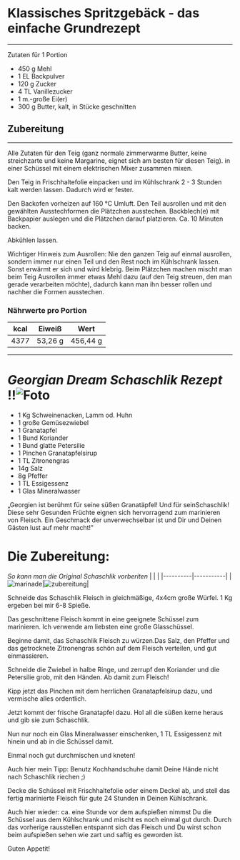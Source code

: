 # Klassisches Spritzgebäck - das einfache Grundrezept
***



Zutaten für 1 Portion 

- 450 g	Mehl
- 1 EL	Backpulver
- 120 g	Zucker
- 4 TL	Vanillezucker
- 1 m.-große	Ei(er)
- 300 g	Butter, kalt, in Stücke geschnitten

## Zubereitung
***
Alle Zutaten für den Teig (ganz normale zimmerwarme Butter, keine streichzarte und keine Margarine, eignet sich am besten für diesen Teig). in einer Schüssel mit einem elektrischen Mixer zusammen mixen.

Den Teig in Frischhaltefolie einpacken und im Kühlschrank 2 - 3 Stunden kalt werden lassen. Dadurch wird er fester.

Den Backofen vorheizen auf 160 °C Umluft.
Den Teil ausrollen und mit den gewählten Ausstechformen die Plätzchen ausstechen. Backblech(e) mit Backpapier auslegen und die Plätzchen darauf platzieren. Ca. 10 Minuten backen.

Abkühlen lassen.

Wichtiger Hinweis zum Ausrollen:
Nie den ganzen Teig auf einmal ausrollen, sondern immer nur einen Teil und den Rest noch im Kühlschrank lassen. Sonst erwärmt er sich und wird klebrig.
Beim Plätzchen machen mischt man beim Teig Ausrollen immer etwas Mehl dazu (auf den Teig streuen, den man gerade verarbeiten möchte), dadurch kann man ihn besser rollen und nachher die Formen ausstechen.

### Nährwerte pro Portion
| kcal | Eiweiß| Wert |
|------|-------|------|
| 4377   | 53,26 g | 456,44 g

      
***


# *Georgian Dream Schaschlik Rezept* !!![Foto](https://le-cdn.website-editor.net/s/bc00292c1cb141fc893b7b849665966b/dms3rep/multi/opt/Schaschlik-auf-dem-grill-14aa80a4-2880w.jpeg?Expires=1672148016&Signature=JWZwqOXTZ7sFG~fHcBYAoTP~0Xt5eRNPG2nO54JVfQVXxr28cjQNpZu~ZrfiP2ERAP1XZ~Bm41GWYpDcEZ9eI7DrVA2JvdcEls7KXjO1vsAmyhMOPAswe9DQyzgIZuY98YEKN878dUg5lDZyHpUf~UizWPrFGIS~ghCcKDiVo9w6Ezc898k4opE3efZmZvJMj3~bCSg94bJoYd1gCj9xfm4qdrMfNGA1FSoAiNxH-obVlCSo4Bd6~eXp26V9T6svl11pTMhrnZC-2mRvISePkOao5foo~qNUUIM29Mht1Uw0UWNuTu-ziYDA0t9ucrWR3zzXjZLNsK4ry0gPWt-0Tw__&Key-Pair-Id=K2NXBXLF010TJW)

- 1 Kg Schweinenacken, Lamm od. Huhn
- 1 große Gemüsezwiebel
- 1 Granatapfel
- 1 Bund Koriander
- 1 Bund glatte Petersilie
- 1 Pinchen Granatapfelsirup
- 1 TL Zitronengras
- 14g Salz 
- 8g Pfeffer 
- 1 TL Essigessenz  
- 1 Glas Mineralwasser

„Georgien ist berühmt für seine süßen Granatäpfel! Und für seinSchaschlik! Diese sehr Gesunden Früchte eignen sich hervorragend zum marinieren von Fleisch. Ein Geschmack der unverwechselbar ist und Dir und Deinen Gästen lust auf mehr macht!"

# Die Zubereitung:
*So kann man die Original Schaschlik vorberiten*
|          |           |
|----------|-----------|
|![marinade](https://le-cdn.website-editor.net/s/bc00292c1cb141fc893b7b849665966b/dms3rep/multi/opt/Schaschlik-mariniert-rezept-d9b59b96-2880w.jpeg?Expires=1672148016&Signature=Kvku6PR75wTjQYl-lrfZ-8cdH~ak-xjT11MNSZ9X~rjFR4VenjxSbrZ6hZVJxDzgrKPonJ-f9o0HD-NoyfwvVVtoju8K22LwYqBOfLy-LX-vLjXXOJbSTOFVc5tYd3THC0z7YLt17tDwXS34X12Quga-FVYkFKDSmDzq4y0UrGHtVnf8NkDob~696mfkOhnrKDTaUrD2gODSPeOGkGygqHl4kohMTuq6YM9eu2uvq5Zy2zMvntokxjUD-ZVMYQ7HQGgtrTwdvG6DU2x0a3Q9O9iBo9-s47gITy3xH8neKGhKGjyYM99xdT-hgx2LY1xlYUVZYlngA5dITYWg8KkLFQ__&Key-Pair-Id=K2NXBXLF010TJW)|![zubereitung](https://i.pinimg.com/736x/73/01/9e/73019eb2fc7baf2a40876b22d1545301.jpg)|

Schneide das Schaschlik Fleisch in gleichmäßige, 4x4cm große Würfel. 1 Kg ergeben bei mir 6-8 Spieße.
 
Das geschnittene Fleisch kommt in eine geeignete Schüssel zum marinieren. Ich verwende am liebsten eine große Glasschüssel.

Beginne damit, das Schaschlik Fleisch zu würzen.Das Salz, den Pfeffer und das getrocknete Zitronengras schön auf dem Fleisch verteilen, und gut einmassieren.

Schneide die Zwiebel in halbe Ringe, und zerrupf den Koriander und die Petersilie grob, mit den Händen. Ab damit zum Fleisch!

Kipp jetzt das Pinchen mit dem herrlichen Granatapfelsirup dazu, und vermische alles ordentlich.

Jetzt kommt der frische Granatapfel dazu. Hol all die süßen kerne heraus und gib sie zum Schaschlik.
 
Nun nur noch ein Glas Mineralwasser einschenken, 1 TL Essigessenz mit hinein und ab in die Schüssel damit.

Einmal noch gut durchmischen und kneten! 

Auch hier mein Tipp: Benutz Kochhandschuhe damit Deine Hände nicht nach Schaschlik riechen ;) 

Decke die Schüssel mit Frischhaltefolie oder einem Deckel ab, und stell das fertig marinierte Fleisch für gute 24 Stunden in Deinen Kühlschrank. 

Auch hier wieder: ca. eine Stunde vor dem aufspießen nimmst Du die Schüssel aus dem Kühlschrank und mischt es noch einmal gut durch. 
Durch das vorherige rausstellen entspannt sich das Fleisch und Du wirst schon beim aufspießen sehen wie zart und saftig es geworden ist.


Guten Appetit!
